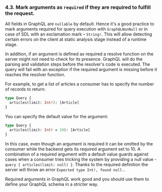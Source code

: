 ### <a name="rule-4.3"></a> 4.3. Mark arguments as `required` if they are required to fulfill the request.

All fields in GraphQL are `nullable` by default. Hence it's a good practice to mark arguments required for query execution with `GraphQLNonNull` or in case of SDL with an exclamation mark – `String!`. This will allow detecting certain errors on the client at static analysis stage instead of a runtime stage.

In addition, if an argument is defined as required a resolve function on the server might not need to check for its presence. GraphQL will do the parsing and validation steps before the resolver's code is executed. The query will fail with an exception if the required argument is missing before it reaches the resolver function. 

For example, to get a list of articles a consumer has to specify the number of records to return:

```graphql
type Query {
  articles(limit: Int!): [Article]
}
```

You can specify the default value for the argument:

```graphql
type Query {
  articles(limit: Int! = 10): [Article]
}
```

In this case, even though an argument is required it can be omitted by the consumer while the backend gets its required argument set to 10. A combination of a required argument with a default value guards against cases when a consumer tries tricking the system by providing a null value - `query { articles(limit: null) }`. Thanks to the required definition the server will throw an error `Expected type Int!, found null.`.

Required arguments in GraphQL work good and you should use them to define your GraphQL schema in a stricter way.